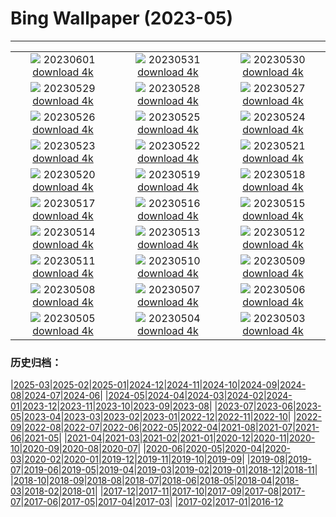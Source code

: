 # Bing Wallpaper (2023-05)
**************
| | | |
|:-:|:-:|:-:|
| ![](https://www.bing.com/th?id=OHR.ReefAwareness_DE-DE8258767284_1920x1080.jpg) 20230601 [download 4k](https://www.bing.com/th?id=OHR.ReefAwareness_DE-DE8258767284_UHD.jpg) | ![](https://www.bing.com/th?id=OHR.WorldOtterDay_DE-DE7818224728_1920x1080.jpg) 20230531 [download 4k](https://www.bing.com/th?id=OHR.WorldOtterDay_DE-DE7818224728_UHD.jpg) | ![](https://www.bing.com/th?id=OHR.HiddenBeach_DE-DE7094795169_1920x1080.jpg) 20230530 [download 4k](https://www.bing.com/th?id=OHR.HiddenBeach_DE-DE7094795169_UHD.jpg) |
| ![](https://www.bing.com/th?id=OHR.HistoricWindmill_DE-DE6549232529_1920x1080.jpg) 20230529 [download 4k](https://www.bing.com/th?id=OHR.HistoricWindmill_DE-DE6549232529_UHD.jpg) | ![](https://www.bing.com/th?id=OHR.TegallalangTerrace_DE-DE5316253421_1920x1080.jpg) 20230528 [download 4k](https://www.bing.com/th?id=OHR.TegallalangTerrace_DE-DE5316253421_UHD.jpg) | ![](https://www.bing.com/th?id=OHR.AloeDichotomum_DE-DE4474224527_1920x1080.jpg) 20230527 [download 4k](https://www.bing.com/th?id=OHR.AloeDichotomum_DE-DE4474224527_UHD.jpg) |
| ![](https://www.bing.com/th?id=OHR.WatSriSawai_DE-DE3655938171_1920x1080.jpg) 20230526 [download 4k](https://www.bing.com/th?id=OHR.WatSriSawai_DE-DE3655938171_UHD.jpg) | ![](https://www.bing.com/th?id=OHR.SaksunFaroe_DE-DE3088151760_1920x1080.jpg) 20230525 [download 4k](https://www.bing.com/th?id=OHR.SaksunFaroe_DE-DE3088151760_UHD.jpg) | ![](https://www.bing.com/th?id=OHR.OldFortress_DE-DE2608011846_1920x1080.jpg) 20230524 [download 4k](https://www.bing.com/th?id=OHR.OldFortress_DE-DE2608011846_UHD.jpg) |
| ![](https://www.bing.com/th?id=OHR.WesternBoxTurtle_DE-DE2199819764_1920x1080.jpg) 20230523 [download 4k](https://www.bing.com/th?id=OHR.WesternBoxTurtle_DE-DE2199819764_UHD.jpg) | ![](https://www.bing.com/th?id=OHR.BiodiverseCostaRica_DE-DE1731534946_1920x1080.jpg) 20230522 [download 4k](https://www.bing.com/th?id=OHR.BiodiverseCostaRica_DE-DE1731534946_UHD.jpg) | ![](https://www.bing.com/th?id=OHR.BremenScienceMuseum_DE-DE0993762476_1920x1080.jpg) 20230521 [download 4k](https://www.bing.com/th?id=OHR.BremenScienceMuseum_DE-DE0993762476_UHD.jpg) |
| ![](https://www.bing.com/th?id=OHR.EuropeanHoneybee_DE-DE0450050435_1920x1080.jpg) 20230520 [download 4k](https://www.bing.com/th?id=OHR.EuropeanHoneybee_DE-DE0450050435_UHD.jpg) | ![](https://www.bing.com/th?id=OHR.SumatranRhino_DE-DE8687965425_1920x1080.jpg) 20230519 [download 4k](https://www.bing.com/th?id=OHR.SumatranRhino_DE-DE8687965425_UHD.jpg) | ![](https://www.bing.com/th?id=OHR.HoopoeFathersday_DE-DE8234010695_1920x1080.jpg) 20230518 [download 4k](https://www.bing.com/th?id=OHR.HoopoeFathersday_DE-DE8234010695_UHD.jpg) |
| ![](https://www.bing.com/th?id=OHR.CormorantBridge_DE-DE4541774493_1920x1080.jpg) 20230517 [download 4k](https://www.bing.com/th?id=OHR.CormorantBridge_DE-DE4541774493_UHD.jpg) | ![](https://www.bing.com/th?id=OHR.AmericanWetlands_DE-DE4161765877_1920x1080.jpg) 20230516 [download 4k](https://www.bing.com/th?id=OHR.AmericanWetlands_DE-DE4161765877_UHD.jpg) | ![](https://www.bing.com/th?id=OHR.MorroJable_DE-DE3676958507_1920x1080.jpg) 20230515 [download 4k](https://www.bing.com/th?id=OHR.MorroJable_DE-DE3676958507_UHD.jpg) |
| ![](https://www.bing.com/th?id=OHR.OdocoileusVirginianus_DE-DE3260429830_1920x1080.jpg) 20230514 [download 4k](https://www.bing.com/th?id=OHR.OdocoileusVirginianus_DE-DE3260429830_UHD.jpg) | ![](https://www.bing.com/th?id=OHR.SonnyBonoPelicans_DE-DE2859602552_1920x1080.jpg) 20230513 [download 4k](https://www.bing.com/th?id=OHR.SonnyBonoPelicans_DE-DE2859602552_UHD.jpg) | ![](https://www.bing.com/th?id=OHR.WildLupine_DE-DE2207399220_1920x1080.jpg) 20230512 [download 4k](https://www.bing.com/th?id=OHR.WildLupine_DE-DE2207399220_UHD.jpg) |
| ![](https://www.bing.com/th?id=OHR.FootballField_DE-DE1676000033_1920x1080.jpg) 20230511 [download 4k](https://www.bing.com/th?id=OHR.FootballField_DE-DE1676000033_UHD.jpg) | ![](https://www.bing.com/th?id=OHR.CordouanLighthouse_DE-DE0586160414_1920x1080.jpg) 20230510 [download 4k](https://www.bing.com/th?id=OHR.CordouanLighthouse_DE-DE0586160414_UHD.jpg) | ![](https://www.bing.com/th?id=OHR.Atoll_DE-DE0099170564_1920x1080.jpg) 20230509 [download 4k](https://www.bing.com/th?id=OHR.Atoll_DE-DE0099170564_UHD.jpg) |
| ![](https://www.bing.com/th?id=OHR.TheChaps_DE-DE9445128977_1920x1080.jpg) 20230508 [download 4k](https://www.bing.com/th?id=OHR.TheChaps_DE-DE9445128977_UHD.jpg) | ![](https://www.bing.com/th?id=OHR.SealLaughing_DE-DE9050321655_1920x1080.jpg) 20230507 [download 4k](https://www.bing.com/th?id=OHR.SealLaughing_DE-DE9050321655_UHD.jpg) | ![](https://www.bing.com/th?id=OHR.RheininFlammen_DE-DE8169751630_1920x1080.jpg) 20230506 [download 4k](https://www.bing.com/th?id=OHR.RheininFlammen_DE-DE8169751630_UHD.jpg) |
| ![](https://www.bing.com/th?id=OHR.Popocatepetl_DE-DE8514604787_1920x1080.jpg) 20230505 [download 4k](https://www.bing.com/th?id=OHR.Popocatepetl_DE-DE8514604787_UHD.jpg) | ![](https://www.bing.com/th?id=OHR.RebelBase_DE-DE2573028901_1920x1080.jpg) 20230504 [download 4k](https://www.bing.com/th?id=OHR.RebelBase_DE-DE2573028901_UHD.jpg) | ![](https://www.bing.com/th?id=OHR.ThreeWildebeest_DE-DE0436671164_1920x1080.jpg) 20230503 [download 4k](https://www.bing.com/th?id=OHR.ThreeWildebeest_DE-DE0436671164_UHD.jpg) |

### 历史归档：

|[2025-03](/../2025-03/2025-03.md)|[2025-02](/../2025-02/2025-02.md)|[2025-01](/../2025-01/2025-01.md)|[2024-12](/../2024-12/2024-12.md)|[2024-11](/../2024-11/2024-11.md)|[2024-10](/../2024-10/2024-10.md)|[2024-09](/../2024-09/2024-09.md)|[2024-08](/../2024-08/2024-08.md)|[2024-07](/../2024-07/2024-07.md)|[2024-06](/../2024-06/2024-06.md)|
|[2024-05](/../2024-05/2024-05.md)|[2024-04](/../2024-04/2024-04.md)|[2024-03](/../2024-03/2024-03.md)|[2024-02](/../2024-02/2024-02.md)|[2024-01](/../2024-01/2024-01.md)|[2023-12](/../2023-12/2023-12.md)|[2023-11](/../2023-11/2023-11.md)|[2023-10](/../2023-10/2023-10.md)|[2023-09](/../2023-09/2023-09.md)|[2023-08](/../2023-08/2023-08.md)|
|[2023-07](/../2023-07/2023-07.md)|[2023-06](/../2023-06/2023-06.md)|[2023-05](/2023-05.md)|[2023-04](/../2023-04/2023-04.md)|[2023-03](/../2023-03/2023-03.md)|[2023-02](/../2023-02/2023-02.md)|[2023-01](/../2023-01/2023-01.md)|[2022-12](/../2022-12/2022-12.md)|[2022-11](/../2022-11/2022-11.md)|[2022-10](/../2022-10/2022-10.md)|
|[2022-09](/../2022-09/2022-09.md)|[2022-08](/../2022-08/2022-08.md)|[2022-07](/../2022-07/2022-07.md)|[2022-06](/../2022-06/2022-06.md)|[2022-05](/../2022-05/2022-05.md)|[2022-04](/../2022-04/2022-04.md)|[2021-08](/../2021-08/2021-08.md)|[2021-07](/../2021-07/2021-07.md)|[2021-06](/../2021-06/2021-06.md)|[2021-05](/../2021-05/2021-05.md)|
|[2021-04](/../2021-04/2021-04.md)|[2021-03](/../2021-03/2021-03.md)|[2021-02](/../2021-02/2021-02.md)|[2021-01](/../2021-01/2021-01.md)|[2020-12](/../2020-12/2020-12.md)|[2020-11](/../2020-11/2020-11.md)|[2020-10](/../2020-10/2020-10.md)|[2020-09](/../2020-09/2020-09.md)|[2020-08](/../2020-08/2020-08.md)|[2020-07](/../2020-07/2020-07.md)|
|[2020-06](/../2020-06/2020-06.md)|[2020-05](/../2020-05/2020-05.md)|[2020-04](/../2020-04/2020-04.md)|[2020-03](/../2020-03/2020-03.md)|[2020-02](/../2020-02/2020-02.md)|[2020-01](/../2020-01/2020-01.md)|[2019-12](/../2019-12/2019-12.md)|[2019-11](/../2019-11/2019-11.md)|[2019-10](/../2019-10/2019-10.md)|[2019-09](/../2019-09/2019-09.md)|
|[2019-08](/../2019-08/2019-08.md)|[2019-07](/../2019-07/2019-07.md)|[2019-06](/../2019-06/2019-06.md)|[2019-05](/../2019-05/2019-05.md)|[2019-04](/../2019-04/2019-04.md)|[2019-03](/../2019-03/2019-03.md)|[2019-02](/../2019-02/2019-02.md)|[2019-01](/../2019-01/2019-01.md)|[2018-12](/../2018-12/2018-12.md)|[2018-11](/../2018-11/2018-11.md)|
|[2018-10](/../2018-10/2018-10.md)|[2018-09](/../2018-09/2018-09.md)|[2018-08](/../2018-08/2018-08.md)|[2018-07](/../2018-07/2018-07.md)|[2018-06](/../2018-06/2018-06.md)|[2018-05](/../2018-05/2018-05.md)|[2018-04](/../2018-04/2018-04.md)|[2018-03](/../2018-03/2018-03.md)|[2018-02](/../2018-02/2018-02.md)|[2018-01](/../2018-01/2018-01.md)|
|[2017-12](/../2017-12/2017-12.md)|[2017-11](/../2017-11/2017-11.md)|[2017-10](/../2017-10/2017-10.md)|[2017-09](/../2017-09/2017-09.md)|[2017-08](/../2017-08/2017-08.md)|[2017-07](/../2017-07/2017-07.md)|[2017-06](/../2017-06/2017-06.md)|[2017-05](/../2017-05/2017-05.md)|[2017-04](/../2017-04/2017-04.md)|[2017-03](/../2017-03/2017-03.md)|
|[2017-02](/../2017-02/2017-02.md)|[2017-01](/../2017-01/2017-01.md)|[2016-12](/../2016-12/2016-12.md)